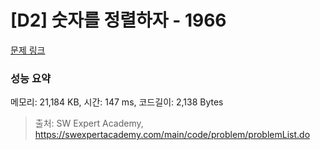 # [D2] 숫자를 정렬하자 - 1966 

[문제 링크](https://swexpertacademy.com/main/code/problem/problemDetail.do?contestProbId=AV5PrmyKAWEDFAUq) 

### 성능 요약

메모리: 21,184 KB, 시간: 147 ms, 코드길이: 2,138 Bytes



> 출처: SW Expert Academy, https://swexpertacademy.com/main/code/problem/problemList.do